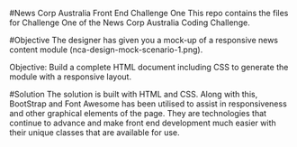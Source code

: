 #News Corp Australia Front End Challenge One
This repo contains the files for Challenge One of the News Corp Australia Coding Challenge.

#Objective
The designer has given you a mock-up of a responsive news content module (nca-design-mock-scenario-1.png).

Objective: Build a complete HTML document including CSS to generate the module with a responsive layout.

#Solution
The solution is built with HTML and CSS. Along with this, BootStrap and Font Awesome has been utilised to assist in responsiveness and other graphical elements of the page. 
They are technologies that continue to advance and make front end development much easier with their unique classes that are available for use. 